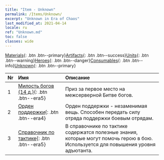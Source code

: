 ```yaml
---
title: "Item - Unknown"
permalink: /Items/Unknown/
excerpt: "Unknown in Era of Chaos"
last_modified_at: 2021-04-14
locale: ru
ref: "Unknown.md"
toc: false
classes: wide
---
```

 [Materials](/ru/Items/){: .btn .btn--primary}[Artifacts](/ru/Items/Artifacts/){: .btn .btn--success}[Units](/ru/Items/Units/){: .btn .btn--warning}[Heroes](/ru/Items/Heroes/){: .btn .btn--danger}[Consumables](/ru/Items/Consumables/){: .btn .btn--info}[Unknown](/ru/Items/Unknown/){: .btn .btn--primary}

  | Nr |         Имя        |   Описание     |
  |:---|:--------------------|:------------------|
  | 1 | [Милость богов (14 д.)](/ru/Items/unk_2117/){: .btn .btn--era5} | Приз за первое место на межсерверной Битве богов. |
  | 2 | [Орден поддержки](/ru/Items/unk_2116/){: .btn .btn--era4} | Орден поддержки - незаменимая вещь. Способен передать силу отряда поддержки боевым отрядам. |
  | 3 | [Справочник по тактике](/ru/Items/unk_2115/){: .btn .btn--era5} | В справочнике по тактике содержатся полезные знания, которые могут помочь герою в бою. Используется для повышения уровня адъютанта. |
